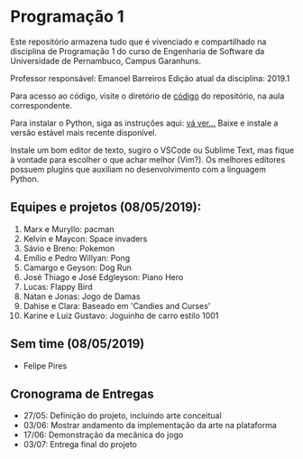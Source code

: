 # Programação 1

Este repositório armazena tudo que é vivenciado e compartilhado na disciplina de Programação 1 do curso de Engenharia de Software da Universidade de Pernambuco, Campus Garanhuns.

Professor responsável: Emanoel Barreiros
Edição atual da disciplina: 2019.1

Para acesso ao código, visite o diretório de [código](https://github.com/emanoelbarreiros/programacao1/tree/master/codigo) do repositório, na aula correspondente.

Para instalar o Python, siga as instruções aqui: [vá ver...](https://www.python.org/downloads/) Baixe e instale a versão estável mais recente disponível.

Instale um bom editor de texto, sugiro o VSCode ou Sublime Text, mas fique à vontade para escolher o que achar melhor (Vim?). Os melhores editores possuem plugins que auxiliam no desenvolvimento com a linguagem Python.

## Equipes e projetos (08/05/2019):
1. Marx e Muryllo: pacman
2. Kelvin e Maycon: Space invaders
3. Sávio e Breno: Pokemon
4. Emílio e Pedro Willyan: Pong
5. Camargo e Geyson: Dog Run
6. José Thiago e José Edgleyson: Piano Hero
7. Lucas: Flappy Bird
8. Natan e Jonas: Jogo de Damas
9. Dahise e Clara: Baseado em 'Candies and Curses'
10. Karine e Luiz Gustavo: Joguinho de carro estilo 1001

## Sem time (08/05/2019)
- Felipe Pires

## Cronograma de Entregas
- 27/05: Definição do projeto, incluindo arte conceitual
- 03/06: Mostrar andamento da implementação da arte na plataforma
- 17/06: Demonstração da mecânica do jogo
- 03/07: Entrega final do projeto
